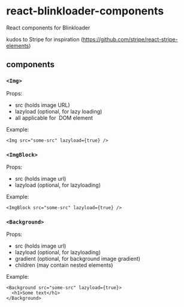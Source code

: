 # react-blinkloader-components
React components for Blinkloader

kudos to Stripe for inspiration (https://github.com/stripe/react-stripe-elements)

## components

### `<Img>`
Props:

- src (holds image URL)
- lazyload (optional, for lazy loading)
- all applicable for <img> DOM element

Example:

```
<Img src="some-src" lazyload={true} />
```

### `<ImgBlock>`
Props:

 - src (holds image url)
 - lazyload (optional, for lazyloading)

Example:

```
<ImgBlock src="some-src" lazyload={true} />
```

### `<Background>`
Props:

 - src (holds image url)
 - lazyload (optional, for lazyloading) 
 - gradient (optional, for background image gradient)
 - children (may contain nested elements)

Example:

```
<Background src="some-src" lazyload={true}>
  <h1>Some text</h1>
</Background>
```
